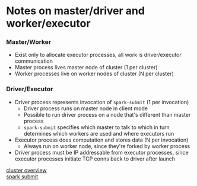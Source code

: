 # Notes on master/driver and worker/executor

### Master/Worker
- Exist only to allocate executor processes, all work is driver/executor communication
- Master process lives master node of cluster (1 per cluster)
- Worker processes live on worker nodes of cluster (N per cluster)

### Driver/Executor
- Driver process represents invocation of `spark-submit` (1 per invocation)
  - Driver process runs on master node in client mode
  - Possible to run driver process on a node that's different than master process
  - `spark-submit` specifies which master to talk to which in turn determines which workers are used and where executors run
- Executor process does computation and stores data (N per invocation)
  - Always run on worker node, since they're forked by worker process
- Driver process must be IP addressable from executor processes, since executor processes initiate TCP conns back to driver after launch

[cluster overview](http://spark.apache.org/docs/latest/cluster-overview.html)</br>
[spark submit](http://spark.apache.org/docs/latest/submitting-applications.html#launching-applications-with-spark-submit)
